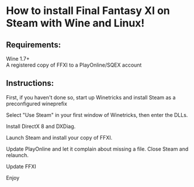 # How to install Final Fantasy XI on Steam with Wine and Linux!

## Requirements:  
Wine 1.7+  
A registered copy of FFXI to a PlayOnline/SQEX account

## Instructions:  

First, if you haven't done so, start up Winetricks and install Steam as a preconfigured wineprefix

Select "Use Steam" in your first window of Winetricks, then enter the DLLs.

Install DirectX 8 and DXDiag.

Launch Steam and install your copy of FFXI.

Update PlayOnline and let it complain about missing a file. Close Steam and relaunch.

Update FFXI

Enjoy
